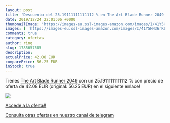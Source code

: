 ```yaml
---
layout: post
title: 'Descuento del 25.19111111111112 % en The Art Blade Runner 2049'
date: 2019/12/24 22:01:06 +0000
thumbnailImage: 'https://images-eu.ssl-images-amazon.com/images/I/41Y5HN36rRL._SL200_.jpg'
images: [ 'https://images-eu.ssl-images-amazon.com/images/I/41Y5HN36rRL._SL200_.jpg' ]
comments: true
category: ofertas
author: ring
slug: 1785657585
description:
actualPrice: 42.08 EUR
comparePrice: 56.25 EUR
inStock: true
---
```


Tienes [The Art Blade Runner 2049](https://www.amazon.com/dp/1785657585/?tag=redken08-20) con un 25.19111111111112 % con precio de oferta de 42.08 EUR (original: 56.25 EUR) en el siguiente enlace!

[![](https://images-eu.ssl-images-amazon.com/images/I/41Y5HN36rRL._SL200_.jpg)](https://www.amazon.com/dp/1785657585/?tag=redken08-20)

[Accede a la oferta!!](https://www.amazon.com/dp/1785657585/?tag=redken08-20)

[Consulta otras ofertas en nuestro canal de telegram](https://t.me/s/ofertas25)
